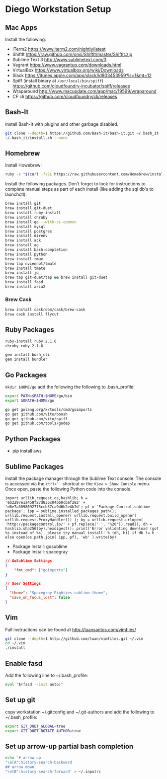 # Diego Workstation Setup

## Mac Apps
Install the following:
- iTerm2 https://www.iterm2.com/nightly/latest
- ShiftIt https://raw.github.com/onsi/ShiftIt/master/ShiftIt.zip
- Sublime Text 3 http://www.sublimetext.com/3
- Vagrant https://www.vagrantup.com/downloads.html
- VirtualBox https://www.virtualbox.org/wiki/Downloads
- Slack https://itunes.apple.com/app/slack/id803453959?ls=1&mt=12
- Spiff (install binary at `/usr/local/bin/spiff`) https://github.com/cloudfoundry-incubator/spiff/releases
- Wraparound http://www.macupdate.com/app/mac/19599/wraparound
- CF cli https://github.com/cloudfoundry/cli/releases

## Bash-It
Install Bash-It with plugins and other garbage disabled.
```bash
git clone --depth=1 https://github.com/Bash-it/bash-it.git ~/.bash_it
~/.bash_it/install.sh --none
```

## Homebrew
Install Howebrew:
```bash
ruby -e "$(curl -fsSL https://raw.githubusercontent.com/Homebrew/install/master/install)"
```

Install the following packages.  Don't forget to look for instructions to complete manual steps as part of each install (like adding the sql db's to launchctl):
```bash
brew install git
brew install git-duet
brew install ruby-install
brew install chruby
brew install go --with-cc-common
brew install mysql
brew install postgres
brew install direnv
brew install ack
brew install ag
brew install bash-completion
brew install python
brew install tmux
brew tap nviennot/tmate
brew install tmate
brew install jq
brew tap git-duet/tap && brew install git-duet
brew install fasd
brew install aria2
```

### Brew Cask
```bash
brew install caskroom/cask/brew-cask
brew cask install flycut
```

## Ruby Packages
```bash
ruby-install ruby 2.1.6
chruby ruby-2.1.6
```
```bash
gem install bosh_cli
gem install bundler
```

## Go Packages

`mkdir $HOME/go` add the following the following to .bash_profile:

```bash
export PATH=$PATH:$HOME/go/bin
export GOPATH=$HOME/go
```

```bash
go get golang.org/x/tools/cmd/goimports
go get github.com/vito/boosh
go get github.com/vito/spiff
go get github.com/tools/godep
```

## Python Packages

- pip install aws

## Sublime Packages

Install the package manager through the Sublime Text console. The console is accessed via the ``ctrl+` `` shortcut or the `View > Show Console` menu. Once open, paste the following Python code into the console.

```
import urllib.request,os,hashlib; h = 'eb2297e1a458f27d836c04bb0cbaf282' + 'd0e7a3098092775ccb37ca9d6b2e4b7d'; pf = 'Package Control.sublime-package'; ipp = sublime.installed_packages_path(); urllib.request.install_opener( urllib.request.build_opener( urllib.request.ProxyHandler()) ); by = urllib.request.urlopen( 'http://packagecontrol.io/' + pf.replace(' ', '%20')).read(); dh = hashlib.sha256(by).hexdigest(); print('Error validating download (got %s instead of %s), please try manual install' % (dh, h)) if dh != h else open(os.path.join( ipp, pf), 'wb' ).write(by)
```

- Package Install: gosublime
- Package Install: spacegray
```json
// GoSublime Settings
{
	"fmt_cmd": ["goimports"]
}
```
```json
// User Settings
{
  "theme": "Spacegray Eighties.sublime-theme",
  "save_on_focus_lost": false
}
```


## Vim
Full instructions can be found at http://luansantos.com/vimfiles/ 

```bash
git clone --depth=1 http://github.com/luan/vimfiles.git ~/.vim
cd ~/.vim
./install
```

## Enable fasd
Add the following line to ~/.bash_profile:
```bash
eval "$(fasd --init auto)"
```

## Set up git
copy workstation ~/.gitconfig and ~/.git-authors and add the following to ~/.bash_profile:
```bash
export GIT_DUET_GLOBAL=true
export GIT_DUET_ROTATE_AUTHOR=true
```

## Set up arrow-up partial bash completion
```bash
echo '# arrow up
"\e[A":history-search-backward
## arrow down
"\e[B":history-search-forward' > ~/.inputrc
```
